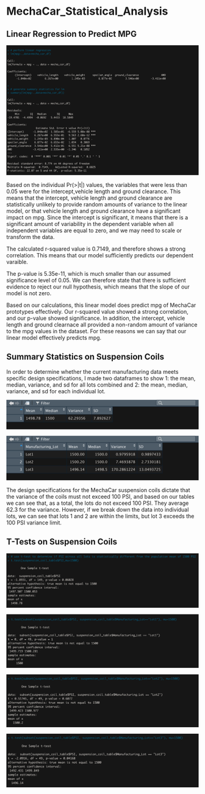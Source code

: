 # MechaCar_Statistical_Analysis

## Linear Regression to Predict MPG

![image info](./Resources/deliverable1.png)

Based on the individual Pr(>|t|) values, the variables that were less than 0.05 were for the intercept,vehicle length and ground clearance. This means that the intercept, vehicle length and ground clearance are statistically unlikely to provide random amounts of variance to the linear model, or that vehicle length and ground clearance have a significant impact on mpg. Since the intercept is significant, it means that there is a significant amount of variability in the dependent variable when all independent variables are equal to zero, and we may need to scale or transform the data.

The calculated r-squared value is 0.7149, and therefore shows a strong correlation. This means that our model sufficiently predicts our dependent varaible. 

The p-value is 5.35e-11, which is much smaller than our assumed significance level of 0.05. We can therefore state that there is sufficient evidence to reject our null hypothesis, which means that the slope of our model is not zero.

Based on our calculations, this linear model does predict mpg of MechaCar prototypes effectively. Our r-squared value showed a strong correlation, and our p-value showed significance. In addition, the intercept, vehicle length and ground clearnace all provided a non-random amount of variance to the mpg values in the dataset. For these reasons we can say that our linear model effectively predicts mpg.

## Summary Statistics on Suspension Coils

In order to determine whether the current manufacturing data meets specific design specifications, I made two dataframes to show 1: the mean, median, variance, and sd for all lots combined and 2: the mean, median, variance, and sd for each individual lot.

![image info](./Resources/total_summary.png)


![image info](./Resources/lot_summary.png)

The design specifications for the MechaCar suspension coils dictate that the variance of the coils must not exceed 100 PSI, and based on our tables we can see that, as a total, the lots do not exceed 100 PSI. They average 62.3 for the variance. However, if we break down the data into individual lots, we can see that lots 1 and 2 are within the limits, but lot 3 exceeds the 100 PSI variance limit.

## T-Tests on Suspension Coils

![image info](./Resources/ttest_all.png)

![image info](./Resources/ttest_lot1.png)

![image info](./Resources/ttest_lot2.png)

![image info](./Resources/ttest_lot3.png)